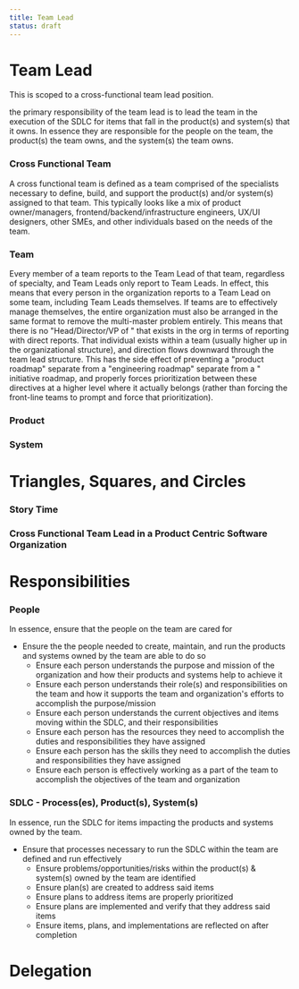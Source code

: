 ```yaml
---
title: Team Lead
status: draft
---
```

# Team Lead
This is scoped to a cross-functional team lead position. 

the primary responsibility of the team lead is to lead the team in the execution of the SDLC for items that fall in the product(s) and system(s) that it owns. In essence they are responsible for the people on the team, the product(s) the team owns, and the system(s) the team owns.

### Cross Functional Team
A cross functional team is defined as a team comprised of the specialists necessary to define, build, and support the product(s) and/or system(s) assigned to that team. This typically looks like a mix of product owner/managers, frontend/backend/infrastructure engineers, UX/UI designers, other SMEs, and other individuals based on the needs of the team.

### Team
Every member of a team reports to the Team Lead of that team, regardless of specialty, and Team Leads only report to Team Leads. In effect, this means that every person in the organization reports to a Team Lead on some team, including Team Leads themselves. If teams are to effectively manage themselves, the entire organization must also be arranged in the same format to remove the multi-master problem entirely. This means that there is no "Head/Director/VP of <Specialty>" that exists in the org in terms of reporting with direct reports. That individual exists within a team (usually higher up in the organizational structure), and direction flows downward through the team lead structure. This has the side effect of preventing a "product roadmap" separate from a "engineering roadmap" separate from a "<specialty> initiative roadmap, and properly forces prioritization between these directives at a higher level where it actually belongs (rather than forcing the front-line teams to prompt and force that prioritization).

### Product

### System



# Triangles, Squares, and Circles

### Story Time

### Cross Functional Team Lead in a Product Centric Software Organization



# Responsibilities

### People
In essence, ensure that the people on the team are cared for

* Ensure the the people needed to create, maintain, and run the products and systems owned by the team are able to do so
    * Ensure each person understands the purpose and mission of the organization and how their products and systems help to achieve it
    * Ensure each person understands their role(s) and responsibilities on the team and how it supports the team and organization's efforts to accomplish the purpose/mission
    * Ensure each person understands the current objectives and items moving within the SDLC, and their responsibilities
    * Ensure each person has the resources they need to accomplish the duties and responsibilities they have assigned
    * Ensure each person has the skills they need to accomplish the duties and responsibilities they have assigned
    * Ensure each person is effectively working as a part of the team to accomplish the objectives of the team and organization

### SDLC - Process(es), Product(s), System(s)
In essence, run the SDLC for items impacting the products and systems owned by the team.

* Ensure that processes necessary to run the SDLC within the team are defined and run effectively
    * Ensure problems/opportunities/risks within the product(s) & system(s) owned by the team are identified
    * Ensure plan(s) are created to address said items
    * Ensure plans to address items are properly prioritized
    * Ensure plans are implemented and verify that they address said items
    * Ensure items, plans, and implementations are reflected on after completion

# Delegation